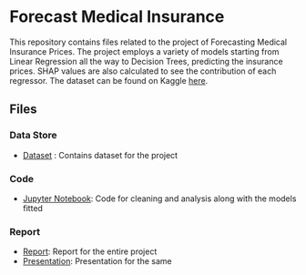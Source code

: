 # Forecast Medical Insurance
This repository contains files related to the project of Forecasting Medical Insurance Prices. The project employs a variety of models starting from Linear Regression all the way to Decision Trees, predicting the insurance prices. SHAP values are also calculated to see the contribution of each regressor. The dataset can be found on Kaggle [here](https://www.kaggle.com/datasets/mirichoi0218/insurance).

## Files

### Data Store
- [Dataset](https://www.kaggle.com/datasets/mirichoi0218/insurance) : Contains dataset for the project 

### Code
- [Jupyter Notebook](MSDS_581_Project_Notebook.ipynb): Code for cleaning and analysis along with the models fitted


### Report
- [Report](MSDS_581_Project_Report_Shourya_Rahul_Dhruv.pdf): Report for the entire project
- [Presentation](https://github.com/Rahul-Rut/Forecast_Medical_Insurance/blob/master/MSDS%20581%20-%20Final%20Project.pptx): Presentation for the same
